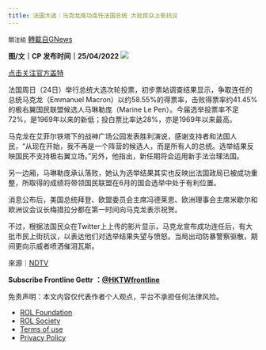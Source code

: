 ```yaml
---
title: 法国大选｜马克龙成功连任法国总统 大批民众上街抗议
---
```

`關注組` [轉載自GNews](https://gnews.org/zh-hans/2408896/)

**图/文｜CP 发布时间｜25/04/2022**
 ![](https://assets.gnews.org/wp-content/uploads/2022/04/馬克龍成功連任法國總統-大批民眾上街抗議.jpg) 

[点击关注官方盖特](https://www.gettr.com/user/hktwfrontline)

法国周日（24日）举行总统大选次轮投票，初步票站调查结果显示，争取连任的总统马克龙（Emmanuel Macron）以约58.55%的得票率，击败得票率约41.45%的极右翼国民联盟候选人马琳勒庞（Marine Le Pen）。今届选举投票率不足72%，是1969年以来的新低；投白票比率达28%，亦是1969年以来最高。
 
马克龙在艾菲尔铁塔下的战神广场公园发表胜利演说，感谢支持者和法国人民，“从现在开始，我不再是一个阵营的候选人，而是所有人的总统。选举结果反映国民不支持极右翼立场。”另外，他指出，新任期将会运用新手法治理法国。
 
另一边厢，马琳勒庞承认落败，她认为选举结果其实也反映出法国政局已被成功重整，所取得的成绩将带领国民联盟在6月的国会选举中处于有利位置。
 
消息公布后，美国总统拜登、欧盟委员会主席冯德莱恩、欧洲理事会主席米歇尔和欧洲议会议长梅措拉分都在第一时间向马克龙表示祝贺。
 
不过，根据法国民众在Twitter上上传的影片显示，马克龙宣布成功连任后，有大批市民上街抗议，以表达他们对选举结果失望与愤怒。当局出动防暴警察驱散，期间更向示威者喷洒催泪瓦斯。
 
來源｜[NDTV](https://www.ndtv.com/world-news/protests-in-paris-after-emmanuel-macron-wins-french-polls-police-use-teargas-2916745)
 
**Subscribe Frontline Gettr** **：**[**@HKTWfrontline**](https://www.gettr.com/user/hktwfrontline)

免责声明：本文内容仅代表作者个人观点，平台不承担任何法律风险。
  
- [ROL Foundation](https://rolfoundation.org/)
- [ROL Society](https://rolsociety.org/)
- [Terms of use](https://gnews.org/terms-of-use-3/)
- [Privacy Policy](https://gnews.org/privacy-policy/)
